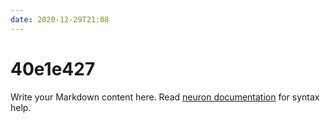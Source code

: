 ```yaml
---
date: 2020-12-29T21:08
---
```


# 40e1e427

Write your Markdown content here. Read [neuron documentation](https://neuron.zettel.page/2011404.html) for syntax help.

